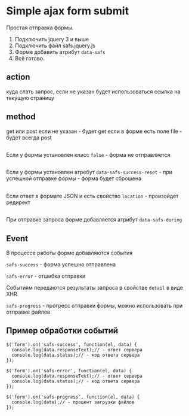 # Simple ajax form submit

Простая отправка формы.

1. Подключить jquery 3 и выше
2. Подключить файл safs.jquery.js
3. Форме добавить атрибут `data-safs`
4. Всё готово.

## action
куда слать запрос, если не указан будет использоваться ссылка на текущую страницу

## method
get или post
если не указан - будет get
если в форме есть поле file - будет всегда post

##

Если у формы установлен класс `false` - форма не отправляется

##

Если у формы установлен атребут `data-safs-success-reset` - при успешной отправке формы - форма будет сброшена

##

Если ответ в формате JSON и есть свойство `location` - произойдет редирект

##

При отправке запроса форме добавляется атрибут `data-safs-during`

## Event
В процессе работы форме добавляются события

`safs-success` - форма успешно отправлена

`safs-error` - отшибка отправки

Событиям передаются результаты запроса в свойстве `detail` в виде XHR

`safs-progress` - прогресс отправки формы, можно использовать при отправке файлов

## Пример обработки событий

```
$('form').on('safs-success', function(el, data) {
  console.log(data.responseText);// - ответ сервера
  console.log(data.status);// - код ответа сервера
});
```

```
$('form').on('safs-error', function(el, data) {
  console.log(data.responseText);// - ответ сервера
  console.log(data.status);// - код ответа сервера
});
```

```
$('form').on('safs-progress', function(el, data) {
  console.log(data);// - процент загрузки файлов
});
```
